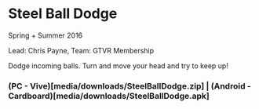 # Steel Ball Dodge

Spring + Summer 2016

Lead: Chris Payne, Team: GTVR Membership

Dodge incoming balls.  Turn and move your head and try to keep up!

### (PC - Vive)[media/downloads/SteelBallDodge.zip] | (Android - Cardboard)[media/downloads/SteelBallDodge.apk]
